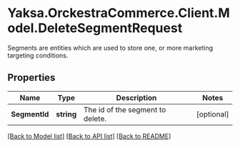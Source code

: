 # Yaksa.OrckestraCommerce.Client.Model.DeleteSegmentRequest
Segments are entities which are used to store one, or more marketing targeting conditions.

## Properties

Name | Type | Description | Notes
------------ | ------------- | ------------- | -------------
**SegmentId** | **string** | The id of the segment to delete. | [optional] 

[[Back to Model list]](../README.md#documentation-for-models) [[Back to API list]](../README.md#documentation-for-api-endpoints) [[Back to README]](../README.md)

